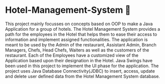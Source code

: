 # Hotel-Management-System 🏨

This project mainly focusses on concepts based on OOP to make a Java Application for a group of hotels. 
The Hotel Management System provides a path for the employees in the Hotel that helps them to ease their access to information and implement assigned functionalities.
The application is meant to be used by the Admin of the restaurant, Assistant Admin, Branch Managers, Chefs, Head Chefs, Waiters as well as the customers of the restaurant. 
Each of the Employees have a customized view of the Application based  upon their designation in the Hotel.
Java Swings have been used in this project to implement the UI phase for the application.
The project uses Java Database Connectivity(JDBC) to insert, access, update and delete user defined data from the Hotel Management System database.
